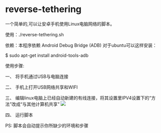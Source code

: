 reverse-tethering
===============================

一个简单的,可以让安卓手机使用Linux电脑网络的脚本。

使用：./reverse-tethering.sh

依赖：本程序依赖 Android Debug Bridge (ADB) 
对于ubuntu可以这样安装：

$ sudo apt-get install android-tools-adb

使用步骤:

一、 将手机通过USB与电脑连接

二、 手机上打开USB网络共享和WIFI

三、 编辑linux电脑上已经自动新建的有线连接，将其设置里IPV4设置下的“方法”改成“与其他计算机共享”
<img src="http://i2.tietuku.com/d5850e4f81af9b9a.png" />

四、 运行脚本

PS: 脚本会自动提示你所缺少的环境和步骤



